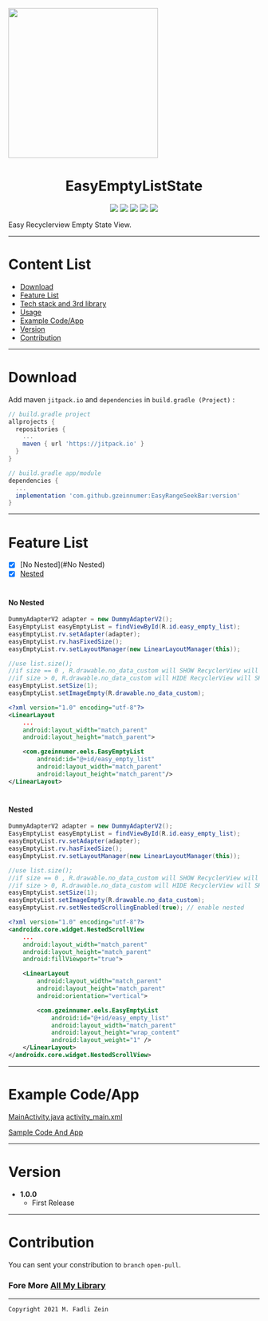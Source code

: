 <pre>
<img src="" width="300">
</pre>

<h1 align="center">
    EasyEmptyListState
</h1>

<p align="center">
    <a><img src="https://img.shields.io/badge/Version-1.0.0-brightgreen.svg?style=flat"></a>
    <a><img src="https://img.shields.io/badge/ID-gzeinnumer-blue.svg?style=flat"></a>
    <a><img src="https://img.shields.io/badge/Java-Suport-green?logo=java&style=flat"></a>
    <a><img src="https://img.shields.io/badge/kotlin-Suport-green?logo=kotlin&style=flat"></a>
    <a href="https://github.com/gzeinnumer"><img src="https://img.shields.io/github/followers/gzeinnumer?label=follow&style=social"></a>
    <br>
    <p>Easy Recyclerview Empty State View.</p>
</p>

---
# Content List
* [Download](#download)
* [Feature List](#feature-list)
* [Tech stack and 3rd library](#tech-stack-and-3rd-library)
* [Usage](#usage)
* [Example Code/App](#example-codeapp)
* [Version](#version)
* [Contribution](#contribution)

---
# Download
Add maven `jitpack.io` and `dependencies` in `build.gradle (Project)` :
```gradle
// build.gradle project
allprojects {
  repositories {
    ...
    maven { url 'https://jitpack.io' }
  }
}

// build.gradle app/module
dependencies {
  ...
  implementation 'com.github.gzeinnumer:EasyRangeSeekBar:version'
}
```

---
# Feature List

- [x] [No Nested](#No Nested)
- [x] [Nested](#Nested)

#
#### No Nested
```java
DummyAdapterV2 adapter = new DummyAdapterV2();
EasyEmptyList easyEmptyList = findViewById(R.id.easy_empty_list);
easyEmptyList.rv.setAdapter(adapter);
easyEmptyList.rv.hasFixedSize();
easyEmptyList.rv.setLayoutManager(new LinearLayoutManager(this));

//use list.size();
//if size == 0 , R.drawable.no_data_custom will SHOW RecyclerView will HIDE
//if size > 0, R.drawable.no_data_custom will HIDE RecyclerView will SHOW
easyEmptyList.setSize(1);
easyEmptyList.setImageEmpty(R.drawable.no_data_custom);
```
```xml
<?xml version="1.0" encoding="utf-8"?>
<LinearLayout
    ...
    android:layout_width="match_parent"
    android:layout_height="match_parent">

    <com.gzeinnumer.eels.EasyEmptyList
        android:id="@+id/easy_empty_list"
        android:layout_width="match_parent"
        android:layout_height="match_parent"/>
</LinearLayout>
```

#
#### Nested
```java
DummyAdapterV2 adapter = new DummyAdapterV2();
EasyEmptyList easyEmptyList = findViewById(R.id.easy_empty_list);
easyEmptyList.rv.setAdapter(adapter);
easyEmptyList.rv.hasFixedSize();
easyEmptyList.rv.setLayoutManager(new LinearLayoutManager(this));

//use list.size();
//if size == 0 , R.drawable.no_data_custom will SHOW RecyclerView will HIDE
//if size > 0, R.drawable.no_data_custom will HIDE RecyclerView will SHOW
easyEmptyList.setSize(1);
easyEmptyList.setImageEmpty(R.drawable.no_data_custom);
easyEmptyList.rv.setNestedScrollingEnabled(true); // enable nested
```

```xml
<?xml version="1.0" encoding="utf-8"?>
<androidx.core.widget.NestedScrollView
    ...
    android:layout_width="match_parent"
    android:layout_height="match_parent"
    android:fillViewport="true">

    <LinearLayout
        android:layout_width="match_parent"
        android:layout_height="match_parent"
        android:orientation="vertical">

        <com.gzeinnumer.eels.EasyEmptyList
            android:id="@+id/easy_empty_list"
            android:layout_width="match_parent"
            android:layout_height="wrap_content"
            android:layout_weight="1" />
    </LinearLayout>
</androidx.core.widget.NestedScrollView>
```

---
# Example Code/App

[MainActivity.java](https://github.com/gzeinnumer/EasyRangeSeekBar/blob/master/app/src/main/java/com/gzeinnumer/easyrangeseekbar/MainActivity.java)
[activity_main.xml](https://github.com/gzeinnumer/EasyRangeSeekBar/blob/master/app/src/main/res/layout/activity_main.xml)

[Sample Code And App](https://github.com/gzeinnumer/EasyRangeSeekBarExample)

---
# Version
- **1.0.0**
  - First Release

---
# Contribution
You can sent your constribution to `branch` `open-pull`.

### Fore More [All My Library](https://github.com/gzeinnumer#my-library-list)

---

```
Copyright 2021 M. Fadli Zein
```